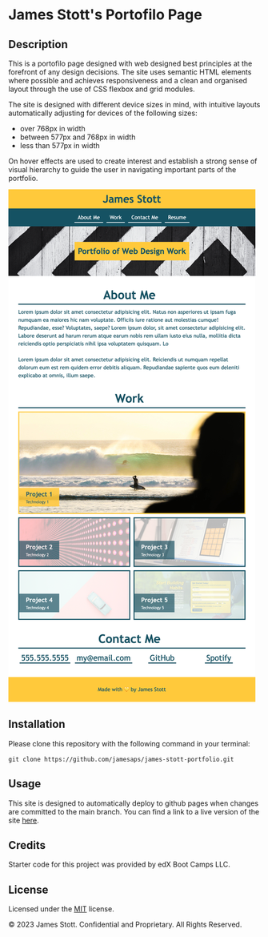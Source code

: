 # James Stott's Portofilo Page

## Description
This is a portofilo page designed with web designed best principles at the forefront of any design decisions. The site uses semantic HTML elements where possible and achieves responsiveness and a clean and organised layout through the use of CSS flexbox and grid modules.

The site is designed with different device sizes in mind, with intuitive layouts automatically adjusting for devices of the following sizes:

* over 768px in width
* between 577px and 768px in width
* less than 577px in width

On hover effects are used to create interest and establish a strong sense of visual hierarchy to guide the user in navigating important parts of the portfolio.

![Website Screenshot](./assets/images/james-stott-portfolio-screenshot.png)

## Installation

Please clone this repository with the following command in your terminal:

```
git clone https://github.com/jamesaps/james-stott-portfolio.git
```

## Usage
This site is designed to automatically deploy to github pages when changes are committed to the main branch. You can find a link to a live version of the site [here](https://jamesaps.github.io/james-stott-portfolio/).

## Credits
Starter code for this project was provided by edX Boot Camps LLC.

## License

Licensed under the [MIT](https://github.com/jamesaps/james-stott-portfolio/blob/main/LICENSE) license.

© 2023 James Stott. Confidential and Proprietary. All Rights Reserved.